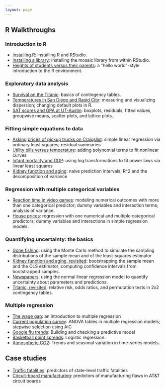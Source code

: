 ```yaml
---
layout: page
---
```


## R Walkthroughs

### Introduction to R
* [Installing R](basics/installing_R.html): installing R and RStudio.  
* [Installing a library](basics/installing_library.html): installing the mosaic library from within RStudio.  
* [Heights of students versus their parents](heights/heights.html): a "hello world"-style introduction to the R environment.  

### Exploratory data analysis
* [Survival on the Titanic](titanic/titanic.html): basics of contingency tables.  
* [Temperatures in San Diego and Rapid City](citytemps/citytemps.html): measuring and visualizing dispersion; changing default plots in R.
* [SAT scores and GPA at UT-Austin](sat/sat.html): boxplots, residuals, fitted values, groupwise means, scatter plots, and lattice plots.    

### Fitting simple equations to data
* [Asking prices of pickup trucks on Craigslist](pickup/pickup.html): simple linear regression via ordinary least squares; residual summaries   
* [Utility bills versus temperature](utilities/utilities.html): adding polynomial terms to fit nonlinear curves  
* [Infant mortality and GDP](infmort/infmort.html): using log transformations to fit power laws via linear least squares      
* [Kidney function and aging](creatinine/creatinine.html): naive prediction intervals; R^2 and the decomposition of variance     

### Regression with multiple categorical variables  
* [Reaction time in video games](rxntime/rxntime.html): modeling numerical outcomes with more than one categorical predictor; dummy variables and interaction terms; analysis of variance.  
* [House prices](house/house.html): regression with one numerical and multiple categorical predictors; dummy variables and interactions in simple regression models.  


### Quantifying uncertainty: the basics   
* [Gone fishing](gonefishing/gonefishing.html): using the Monte Carlo method to simulate the sampling distributions of the sample mean and of the least-squares estimator  
* [Kidney function and aging, revisited](creatinine/creatinine_bootstrap.html): bootstrapping the sample mean and the OLS estimator; computing confidence intervals from bootstrapped samples.  
* [Newspapers](newspapers/newspapers.html): using the normal linear regression model to quantify uncertainty about parameters and predictions.    
* [Titanic, revisited](titanic/titanic_permtest.html): relative risk, odds ratios, and permutation tests in 2x2 contingency tables.  


### Multiple regression  
* [The wage gap](salary/salary.html): an introduction to multiple regression  
* [Current population survey](cps/cps.html): ANOVA tables in multiple regression models; stepwise selection using AIC  
* [Google flu trends](flu/flu.html): Building and checking a predictive model  
* [Basketball point spreads](bballbets/bballbets.html): Logistic regression.  
* [Atmospheric CO2](maunaloa/maunaloa.html): Trends and seasonal variation in time-series models.  



## Case studies  
* [Traffic fatalities](trafficdeaths/trafficdeaths.html): predictors of state-level traffic fatalities   
* [Circuit-board manufacturing](solder/solder.html): predictors of manufacturing flaws in AT&T circuit boards

  
